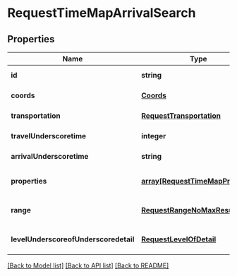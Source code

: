 # RequestTimeMapArrivalSearch

## Properties
Name | Type | Description | Notes
------------ | ------------- | ------------- | -------------
**id** | **string** |  | [default to null]
**coords** | [**Coords**](Coords.md) |  | [default to null]
**transportation** | [**RequestTransportation**](RequestTransportation.md) |  | [default to null]
**travelUnderscoretime** | **integer** |  | [default to null]
**arrivalUnderscoretime** | **string** |  | [default to null]
**properties** | [**array[RequestTimeMapProperty]**](RequestTimeMapProperty.md) |  | [optional] [default to null]
**range** | [**RequestRangeNoMaxResults**](RequestRangeNoMaxResults.md) |  | [optional] [default to null]
**levelUnderscoreofUnderscoredetail** | [**RequestLevelOfDetail**](RequestLevelOfDetail.md) |  | [optional] [default to null]

[[Back to Model list]](../README.md#documentation-for-models) [[Back to API list]](../README.md#documentation-for-api-endpoints) [[Back to README]](../README.md)


